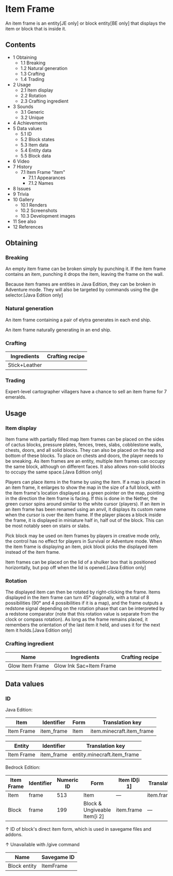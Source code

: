# Item Frame
An item frame is an entity‌[JE  only] or block entity‌[BE  only] that displays the item or block that is inside it.

## Contents
- 1 Obtaining
	- 1.1 Breaking
	- 1.2 Natural generation
	- 1.3 Crafting
	- 1.4 Trading
- 2 Usage
	- 2.1 Item display
	- 2.2 Rotation
	- 2.3 Crafting ingredient
- 3 Sounds
	- 3.1 Generic
	- 3.2 Unique
- 4 Achievements
- 5 Data values
	- 5.1 ID
	- 5.2 Block states
	- 5.3 Item data
	- 5.4 Entity data
	- 5.5 Block data
- 6 Video
- 7 History
	- 7.1 Item Frame "item"
		- 7.1.1 Appearances
		- 7.1.2 Names
- 8 Issues
- 9 Trivia
- 10 Gallery
	- 10.1 Renders
	- 10.2 Screenshots
	- 10.3 Development images
- 11 See also
- 12 References

## Obtaining
### Breaking
An empty item frame can be broken simply by punching it. If the item frame contains an item, punching it drops the item, leaving the frame on the wall.

Because item frames are entities in Java Edition, they can be broken in Adventure mode. They will also be targeted by commands using the @e selector.‌[Java Edition  only]

### Natural generation
An item frame containing a pair of elytra generates in each end ship.

An item frame naturally generating in an end ship.
### Crafting
| Ingredients   | Crafting recipe |
|---------------|-----------------|
| Stick+Leather |                 |

### Trading
Expert-level cartographer villagers have a chance to sell an item frame for 7 emeralds.

## Usage
### Item display
Item frame with partially filled map
Item frames can be placed on the sides of cactus blocks, pressure plates, fences, trees, slabs, cobblestone walls, chests, doors, and all solid blocks. They can also be placed on the top and bottom of these blocks. To place on chests and doors, the player needs to be sneaking. As item frames are an entity, multiple item frames can occupy the same block, although on different faces. It also allows non-solid blocks to occupy the same space.‌[Java Edition  only]

Players can place items in the frame by using the item. If a map is placed in an item frame, it enlarges to show the map in the size of a full block, with the item frame's location displayed as a green pointer on the map, pointing in the direction the item frame is facing. If this is done in the Nether, the green cursor spins around similar to the white cursor (players). If an item in an item frame has been renamed using an anvil, it displays its custom name when the cursor is over the item frame. If the player places a block inside the frame, it is displayed in miniature half in, half out of the block. This can be most notably seen on stairs or slabs.

Pick block may be used on item frames by players in creative mode only, the control has no effect for players in Survival or Adventure mode. When the item frame is displaying an item, pick block picks the displayed item instead of the item frame.

Item frames can be placed on the lid of a shulker box that is positioned horizontally, but pop off when the lid is opened.‌[Java Edition  only]

### Rotation
The displayed item can then be rotated by right-clicking the frame. Items displayed in the item frame can turn 45° diagonally, with a total of 8 possibilities (90° and 4 possibilities if it is a map), and the frame outputs a redstone signal depending on the rotation phase that can be interpreted by a redstone comparator (note that this rotation value is separate from the clock or compass rotation). As long as the frame remains placed, it remembers the orientation of the last item it held, and uses it for the next item it holds.‌[Java Edition  only]



### Crafting ingredient
| Name            | Ingredients             | Crafting recipe |
|-----------------|-------------------------|-----------------|
| Glow Item Frame | Glow Ink Sac+Item Frame |                 |

## Data values
### ID
Java Edition:

| Item       | Identifier | Form | Translation key           |
|------------|------------|------|---------------------------|
| Item Frame | item_frame | Item | item.minecraft.item_frame |

| Entity     | Identifier | Translation key             |
|------------|------------|-----------------------------|
| Item Frame | item_frame | entity.minecraft.item_frame |

Bedrock Edition:

| Item Frame | Identifier | Numeric ID | Form                         | Item ID[i 1] | Translation key |
|------------|------------|------------|------------------------------|--------------|-----------------|
| Item       | frame      | 513        | Item                         | —            | item.frame.name |
| Block      | frame      | 199        | Block & Ungiveable Item[i 2] | item.frame   | —               |


↑ ID of block's direct item form, which is used in savegame files and addons.

↑ Unavailable with /give command


| Name         | Savegame ID |
|--------------|-------------|
| Block entity | ItemFrame   |

